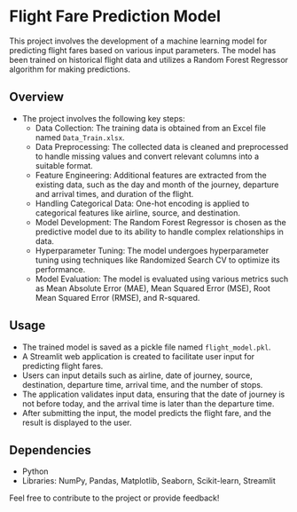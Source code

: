 # Flight Fare Prediction Model

This project involves the development of a machine learning model for predicting flight fares based on various input parameters. The model has been trained on historical flight data and utilizes a Random Forest Regressor algorithm for making predictions.

## Overview

- The project involves the following key steps:
  - Data Collection: The training data is obtained from an Excel file named `Data_Train.xlsx`.
  - Data Preprocessing: The collected data is cleaned and preprocessed to handle missing values and convert relevant columns into a suitable format.
  - Feature Engineering: Additional features are extracted from the existing data, such as the day and month of the journey, departure and arrival times, and duration of the flight.
  - Handling Categorical Data: One-hot encoding is applied to categorical features like airline, source, and destination.
  - Model Development: The Random Forest Regressor is chosen as the predictive model due to its ability to handle complex relationships in data.
  - Hyperparameter Tuning: The model undergoes hyperparameter tuning using techniques like Randomized Search CV to optimize its performance.
  - Model Evaluation: The model is evaluated using various metrics such as Mean Absolute Error (MAE), Mean Squared Error (MSE), Root Mean Squared Error (RMSE), and R-squared.

## Usage

- The trained model is saved as a pickle file named `flight_model.pkl`.
- A Streamlit web application is created to facilitate user input for predicting flight fares.
- Users can input details such as airline, date of journey, source, destination, departure time, arrival time, and the number of stops.
- The application validates input data, ensuring that the date of journey is not before today, and the arrival time is later than the departure time.
- After submitting the input, the model predicts the flight fare, and the result is displayed to the user.

## Dependencies

- Python
- Libraries: NumPy, Pandas, Matplotlib, Seaborn, Scikit-learn, Streamlit

Feel free to contribute to the project or provide feedback!

